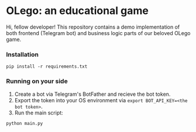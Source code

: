 # OLego: an educational game

Hi, fellow developer! This repository contains a demo implementation of both frontend (Telegram bot) and business logic parts of our beloved OLego game.

### Installation

```
pip install -r requirements.txt
```

### Running on your side

1. Create a bot via Telegram's BotFather and recieve the bot token.
2. Export the token into your OS environment via `export BOT_API_KEY=<the bot token>`.
3. Run the main script:
```
python main.py
```
